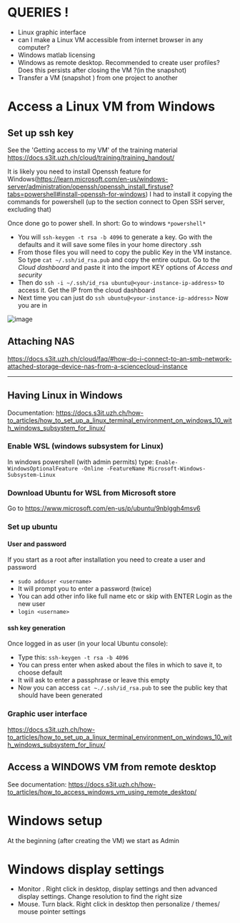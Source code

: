 # QUERIES  ! 
- Linux graphic interface
- can I make a Linux VM accessible from internet browser in any computer? 
- Windows matlab licensing
- Windows as remote desktop. Recommended to create user profiles? Does this persists after closing the VM ?(in the snapshot) 
- Transfer a VM (snapshot ) from one project to another 
 








# Access a Linux VM from Windows
## Set up ssh key
See the 'Getting access to my VM' of the training material
https://docs.s3it.uzh.ch/cloud/training/training_handout/

It is likely you need to install Openssh feature for Windows(https://learn.microsoft.com/en-us/windows-server/administration/openssh/openssh_install_firstuse?tabs=powershell#install-openssh-for-windows)
I had to install it copying the commands for powershell (up to the section connect to Open SSH server, excluding that) 

Once done go to power shell. In short: 
Go to windows `*powershell*`
- You will `ssh-keygen -t rsa -b 4096` to generate a key. Go with the defaults and it will save some files in your home directory .ssh
- From those files you will need to copy the public Key in the VM instance. So type  `cat ~/.ssh/id_rsa.pub` and copy the entire output. Go to the *Cloud dashboard* and paste it into the import KEY options of *Access and security*
- Then do `ssh -i ~/.ssh/id_rsa ubuntu@<your-instance-ip-address>` to access it. Get the IP from the cloud dashboard
- Next time you can just do `ssh ubuntu@<your-instance-ip-address>`
 Now you are in 
 
 ![image](https://github.com/Neuroling/SPINCO_SINEEG/assets/13642762/e3b59f2d-ac87-4f6d-a85c-a6a1bd7b073e)

 


## Attaching NAS
https://docs.s3it.uzh.ch/cloud/faq/#how-do-i-connect-to-an-smb-network-attached-storage-device-nas-from-a-sciencecloud-instance




--------------------------------------------
## Having Linux in Windows
Documentation: 
https://docs.s3it.uzh.ch/how-to_articles/how_to_set_up_a_linux_terminal_environment_on_windows_10_with_windows_subsystem_for_linux/

### Enable WSL (windows subsystem for Linux)
In windows powershell (with admin permits) type: `Enable-WindowsOptionalFeature -Online -FeatureName Microsoft-Windows-Subsystem-Linux`

### Download Ubuntu for WSL from Microsoft store
Go to https://www.microsoft.com/en-us/p/ubuntu/9nblggh4msv6 

### Set up ubuntu
#### User and password
If you start as a root after installation you need to create a user and password
- `sudo adduser <username>`
- It will prompt you to enter a password (twice)
- You can add other info like full name etc or skip with ENTER
Login as the new user
- `login <username>`

#### ssh key generation
Once logged in as user (in your local Ubuntu console):
- Type this: `ssh-keygen -t rsa -b 4096`
- You can press enter when asked about the files in which to save it, to choose default
- It will ask to enter a passphrase or leave this empty
- Now you can access `cat ~./.ssh/id_rsa.pub` to see the public key that should have been generated

### Graphic user interface
https://docs.s3it.uzh.ch/how-to_articles/how_to_set_up_a_linux_terminal_environment_on_windows_10_with_windows_subsystem_for_linux/





  

## Access a WINDOWS VM from remote desktop
See documentation: https://docs.s3it.uzh.ch/how-to_articles/how_to_access_windows_vm_using_remote_desktop/
# Windows setup 
At the beginning (after creating the VM) we start as Admin 

# Windows display settings

- Monitor . Right click in desktop, display settings and then advanced display settings. Change resolution to find the right size
- Mouse. Turn black. Right click in desktop then personalize / themes/ mouse pointer settings

